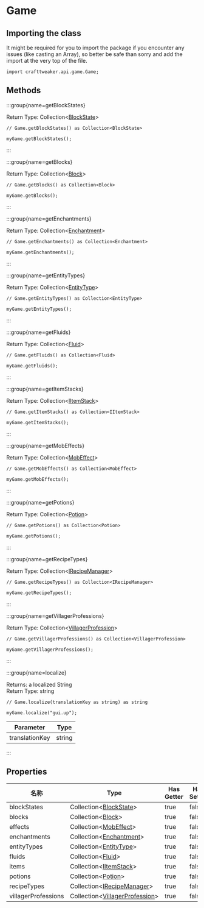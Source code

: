# Game

## Importing the class

It might be required for you to import the package if you encounter any issues (like casting an Array), so better be safe than sorry and add the import at the very top of the file.
```zenscript
import crafttweaker.api.game.Game;
```


## Methods

:::group{name=getBlockStates}

Return Type: Collection&lt;[BlockState](/vanilla/api/block/BlockState)&gt;

```zenscript
// Game.getBlockStates() as Collection<BlockState>

myGame.getBlockStates();
```

:::

:::group{name=getBlocks}

Return Type: Collection&lt;[Block](/vanilla/api/block/Block)&gt;

```zenscript
// Game.getBlocks() as Collection<Block>

myGame.getBlocks();
```

:::

:::group{name=getEnchantments}

Return Type: Collection&lt;[Enchantment](/vanilla/api/item/enchantment/Enchantment)&gt;

```zenscript
// Game.getEnchantments() as Collection<Enchantment>

myGame.getEnchantments();
```

:::

:::group{name=getEntityTypes}

Return Type: Collection&lt;[EntityType](/vanilla/api/entity/EntityType)&gt;

```zenscript
// Game.getEntityTypes() as Collection<EntityType>

myGame.getEntityTypes();
```

:::

:::group{name=getFluids}

Return Type: Collection&lt;[Fluid](/vanilla/api/fluid/Fluid)&gt;

```zenscript
// Game.getFluids() as Collection<Fluid>

myGame.getFluids();
```

:::

:::group{name=getItemStacks}

Return Type: Collection&lt;[IItemStack](/vanilla/api/item/IItemStack)&gt;

```zenscript
// Game.getItemStacks() as Collection<IItemStack>

myGame.getItemStacks();
```

:::

:::group{name=getMobEffects}

Return Type: Collection&lt;[MobEffect](/vanilla/api/entity/effect/MobEffect)&gt;

```zenscript
// Game.getMobEffects() as Collection<MobEffect>

myGame.getMobEffects();
```

:::

:::group{name=getPotions}

Return Type: Collection&lt;[Potion](/vanilla/api/item/alchemy/Potion)&gt;

```zenscript
// Game.getPotions() as Collection<Potion>

myGame.getPotions();
```

:::

:::group{name=getRecipeTypes}

Return Type: Collection&lt;[IRecipeManager](/vanilla/api/recipe/manager/IRecipeManager)&gt;

```zenscript
// Game.getRecipeTypes() as Collection<IRecipeManager>

myGame.getRecipeTypes();
```

:::

:::group{name=getVillagerProfessions}

Return Type: Collection&lt;[VillagerProfession](/vanilla/api/villager/VillagerProfession)&gt;

```zenscript
// Game.getVillagerProfessions() as Collection<VillagerProfession>

myGame.getVillagerProfessions();
```

:::

:::group{name=localize}



Returns: a localized String  
Return Type: string

```zenscript
// Game.localize(translationKey as string) as string

myGame.localize("gui.up");
```

| Parameter      | Type   |
| -------------- | ------ |
| translationKey | string |


:::


## Properties

| 名称                  | Type                                                                                         | Has Getter | Has Setter |
| ------------------- | -------------------------------------------------------------------------------------------- | ---------- | ---------- |
| blockStates         | Collection&lt;[BlockState](/vanilla/api/block/BlockState)&gt;                    | true       | false      |
| blocks              | Collection&lt;[Block](/vanilla/api/block/Block)&gt;                              | true       | false      |
| effects             | Collection&lt;[MobEffect](/vanilla/api/entity/effect/MobEffect)&gt;              | true       | false      |
| enchantments        | Collection&lt;[Enchantment](/vanilla/api/item/enchantment/Enchantment)&gt;       | true       | false      |
| entityTypes         | Collection&lt;[EntityType](/vanilla/api/entity/EntityType)&gt;                   | true       | false      |
| fluids              | Collection&lt;[Fluid](/vanilla/api/fluid/Fluid)&gt;                              | true       | false      |
| items               | Collection&lt;[IItemStack](/vanilla/api/item/IItemStack)&gt;                     | true       | false      |
| potions             | Collection&lt;[Potion](/vanilla/api/item/alchemy/Potion)&gt;                     | true       | false      |
| recipeTypes         | Collection&lt;[IRecipeManager](/vanilla/api/recipe/manager/IRecipeManager)&gt;   | true       | false      |
| villagerProfessions | Collection&lt;[VillagerProfession](/vanilla/api/villager/VillagerProfession)&gt; | true       | false      |

